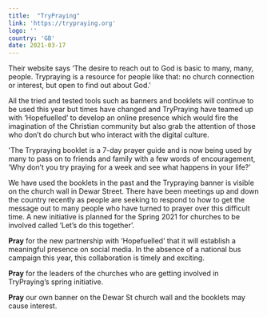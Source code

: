 ```yaml
---
title:  "TryPraying"
link: 'https://trypraying.org'
logo: ''
country: 'GB'
date: 2021-03-17
---
```

Their website says ‘The desire to reach out to God is basic to many, many, people.  Trypraying is a resource for people like that: no church connection or interest, but open to find out about God.'  

All the tried and tested tools such as banners and booklets will continue to be used this year but times have changed and TryPraying have teamed up with ‘Hopefuelled’ to develop an online presence which would fire the imagination of the Christian community but also grab the attention of those who don’t do church but who interact with the digital culture.

'The Trypraying booklet is a 7-day prayer guide and is now being used by many to pass on to friends and family with a few words of encouragement, ‘Why don’t you try praying for a week and see what happens in your life?’

We have used the booklets in the past and the Trypraying banner is visible on the church wall in Dewar Street.  There have been meetings up and down the country recently as people are seeking to respond to how to get the message out to many people who have turned to prayer over this difficult time.  A new initiative is planned for the Spring 2021 for churches to be involved called ‘Let’s do this together’.

**Pray** for the new partnership with ‘Hopefuelled’ that it will establish a meaningful presence on social media.  In the absence of a national bus campaign this year, this collaboration is timely and exciting.

**Pray** for the leaders of the churches who are getting involved in TryPraying’s spring initiative. 

**Pray** our own banner on the Dewar St church wall and the booklets may cause interest.